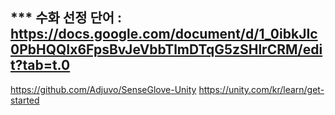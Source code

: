*** 수화 선정 단어 : https://docs.google.com/document/d/1_0ibkJIc0PbHQQIx6FpsBvJeVbbTlmDTqG5zSHlrCRM/edit?tab=t.0
---
https://github.com/Adjuvo/SenseGlove-Unity
https://unity.com/kr/learn/get-started
